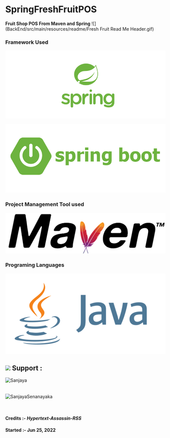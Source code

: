 # SpringFreshFruitPOS
**Fruit Shop POS  From Maven and Spring**
![](BackEnd/src/main/resources/readme/Fresh Fruit  Read Me Header.gif)

### Framework Used

![img_4.png](BackEnd/src/main/resources/readme/img_4.png)

![img_5.png](BackEnd/src/main/resources/readme/img_5.png)

### Project Management Tool used

![img_1.png](BackEnd/src/main/resources/readme/img_1.png)

### Programing Languages

![img_8.png](BackEnd/src/main/resources/readme/img_8.png)

## <img src="https://media1.giphy.com/media/DnhfvCqrDXCaMWaFbQ/giphy.gif?cid=ecf05e47farj6o4d8zanuo4trvvpwif7o7qyh2231hl3q799&rid=giphy.gif&ct=s" width="25"> Support :

<p><a href="https://www.buymeacoffee.com/Sanjaya"> <img align="left" src="https://cdn.buymeacoffee.com/buttons/v2/default-yellow.png" height="50" width="210" alt="Sanjaya"/></a><a href="https://ko-fi.com/SanjayaSenanayaka"> <br><br>
<br>
<img align="left" src="https://cdn.ko-fi.com/cdn/kofi3.png?v=3" height="50" width="210"  alt="SanjayaSenanayaka"/></a></p>
<br>
<br>

#### Credits :- *Hypertext-Assassin-RSS*
#### Started :- Jun 25, 2022

